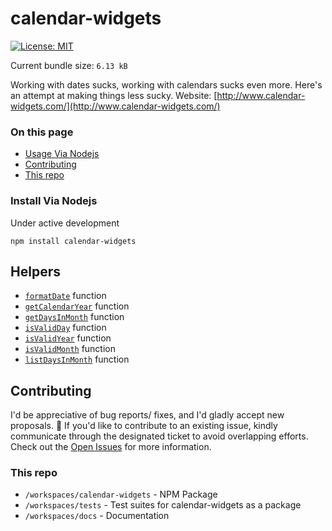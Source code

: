 # calendar-widgets

[![License: MIT](https://img.shields.io/badge/License-MIT-yellow.svg)](https://opensource.org/licenses/MIT)

Current bundle size: `6.13 kB`

Working with dates sucks, working with calendars sucks even more. Here's an attempt at making things less sucky. Website: [http://www.calendar-widgets.com/](http://www.calendar-widgets.com/)

### On this page

- [Usage Via Nodejs](#usage-via-nodejs)
- [Contributing](#contributing)
- [This repo](#this-repo)

### Install Via Nodejs

Under active development

```shell
npm install calendar-widgets
```

## Helpers

- [`formatDate`](https://calendar-widgets.com/helpers/formatDate) function
- [`getCalendarYear`](https://calendar-widgets.com/helpers/getCalendarYear) function
- [`getDaysInMonth`](https://calendar-widgets.com/helpers/getDaysInMonth) function
- [`isValidDay`](https://calendar-widgets.com/helpers/isValidDay) function
- [`isValidYear`](https://calendar-widgets.com/helpers/isValidYear) function
- [`isValidMonth`](https://calendar-widgets.com/helpers/isValidMonth) function
- [`listDaysInMonth`](https://calendar-widgets.com/helpers/listDaysInMonth) function

## Contributing

I'd be appreciative of bug reports/ fixes, and I'd gladly accept new proposals. 🙂 If you'd like to contribute to an existing issue, kindly communicate through the designated ticket to avoid overlapping efforts. Check out the [Open Issues](https://github.com/9mbs/calendar/issues?q=is%3Aissue+is%3Aopen) for more information.

### This repo

- `/workspaces/calendar-widgets` - NPM Package
- `/workspaces/tests` - Test suites for calendar-widgets as a package
- `/workspaces/docs` - Documentation
